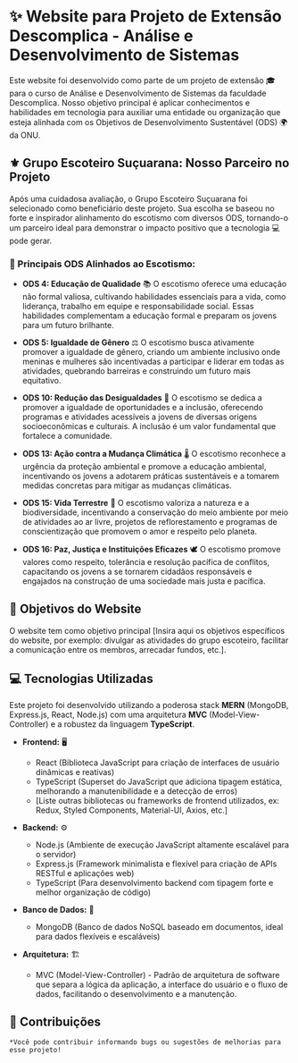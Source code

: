 # ✨ Website para Projeto de Extensão Descomplica - Análise e Desenvolvimento de Sistemas

Este website foi desenvolvido como parte de um projeto de extensão 🎓 para o curso de Análise e Desenvolvimento de Sistemas da faculdade Descomplica. Nosso objetivo principal é aplicar conhecimentos e habilidades em tecnologia para auxiliar uma entidade ou organização que esteja alinhada com os Objetivos de Desenvolvimento Sustentável (ODS) 🌍 da ONU.

## ⚜️ Grupo Escoteiro Suçuarana: Nosso Parceiro no Projeto

Após uma cuidadosa avaliação, o Grupo Escoteiro Suçuarana foi selecionado como beneficiário deste projeto. Sua escolha se baseou no forte e inspirador alinhamento do escotismo com diversos ODS, tornando-o um parceiro ideal para demonstrar o impacto positivo que a tecnologia 💻 pode gerar.

### 🎯 Principais ODS Alinhados ao Escotismo:

*   **ODS 4: Educação de Qualidade** 📚
    O escotismo oferece uma educação não formal valiosa, cultivando habilidades essenciais para a vida, como liderança, trabalho em equipe e responsabilidade social. Essas habilidades complementam a educação formal e preparam os jovens para um futuro brilhante.

*   **ODS 5: Igualdade de Gênero** ⚖️
    O escotismo busca ativamente promover a igualdade de gênero, criando um ambiente inclusivo onde meninas e mulheres são incentivadas a participar e liderar em todas as atividades, quebrando barreiras e construindo um futuro mais equitativo.

*   **ODS 10: Redução das Desigualdades** 🤝
    O escotismo se dedica a promover a igualdade de oportunidades e a inclusão, oferecendo programas e atividades acessíveis a jovens de diversas origens socioeconômicas e culturais. A inclusão é um valor fundamental que fortalece a comunidade.

*   **ODS 13: Ação contra a Mudança Climática** 🌡️
    O escotismo reconhece a urgência da proteção ambiental e promove a educação ambiental, incentivando os jovens a adotarem práticas sustentáveis e a tomarem medidas concretas para mitigar as mudanças climáticas.

*   **ODS 15: Vida Terrestre** 🌳
    O escotismo valoriza a natureza e a biodiversidade, incentivando a conservação do meio ambiente por meio de atividades ao ar livre, projetos de reflorestamento e programas de conscientização que promovem o amor e respeito pelo planeta.

*   **ODS 16: Paz, Justiça e Instituições Eficazes** 🕊️
    O escotismo promove valores como respeito, tolerância e resolução pacífica de conflitos, capacitando os jovens a se tornarem cidadãos responsáveis e engajados na construção de uma sociedade mais justa e pacífica.

## 🚀 Objetivos do Website

O website tem como objetivo principal [Insira aqui os objetivos específicos do website, por exemplo: divulgar as atividades do grupo escoteiro, facilitar a comunicação entre os membros, arrecadar fundos, etc.].

## 💻 Tecnologias Utilizadas

Este projeto foi desenvolvido utilizando a poderosa stack **MERN** (MongoDB, Express.js, React, Node.js) com uma arquitetura **MVC** (Model-View-Controller) e a robustez da linguagem **TypeScript**.

*   **Frontend:** 🖥️
    *   React (Biblioteca JavaScript para criação de interfaces de usuário dinâmicas e reativas)
    *   TypeScript (Superset do JavaScript que adiciona tipagem estática, melhorando a manutenibilidade e a detecção de erros)
    *   [Liste outras bibliotecas ou frameworks de frontend utilizados, ex: Redux, Styled Components, Material-UI, Axios, etc.]

*   **Backend:** ⚙️
    *   Node.js (Ambiente de execução JavaScript altamente escalável para o servidor)
    *   Express.js (Framework minimalista e flexível para criação de APIs RESTful e aplicações web)
    *   TypeScript (Para desenvolvimento backend com tipagem forte e melhor organização de código)

*   **Banco de Dados:** 💾
    *   MongoDB (Banco de dados NoSQL baseado em documentos, ideal para dados flexíveis e escaláveis)

*   **Arquitetura:** 🏗️
    *   MVC (Model-View-Controller) - Padrão de arquitetura de software que separa a lógica da aplicação, a interface do usuário e o fluxo de dados, facilitando o desenvolvimento e a manutenção.

## 🤝 Contribuições
    *Você pode contribuir informando bugs ou sugestões de melhorias para esse projeto!


